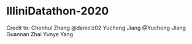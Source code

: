 # IlliniDatathon-2020
Credit to: Chenhui Zhang @danielz02 Yucheng Jiang @Yucheng-Jiang Guannan Zhai Yunye Yang

